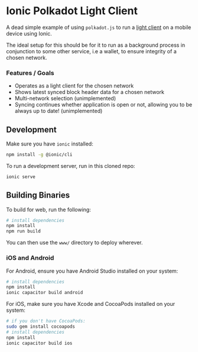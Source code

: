 # Ionic Polkadot Light Client

A dead simple example of using `polkadot.js` to run a [light client](https://docs.substrate.io/fundamentals/light-clients-in-substrate-connect/) on a mobile device using Ionic.

The ideal setup for this should be for it to run as a background process in conjunction to some other service, i.e a wallet, to ensure integrity of a chosen network.

### Features / Goals

 - Operates as a light client for the chosen network
 - Shows latest synced block header data for a chosen network
 - Multi-network selection (unimplemented)
 - Syncing continues whether application is open or not, allowing you to be always up to date! (unimplemented)



## Development

Make sure you have `ionic` installed:

```sh
npm install -g @ionic/cli
```

To run a development server, run in this cloned repo: 

```sh
ionic serve
```


## Building Binaries

To build for web, run the following:

```sh
# install dependencies
npm install
npm run build
```

You can then use the `www/` directory to deploy wherever.

### iOS and Android

For Android, ensure you have Android Studio installed on your system:

```sh
# install dependencies
npm install
ionic capacitor build android
```

For iOS, make sure you have Xcode and CocoaPods installed on your system:

```sh
# if you don't have CocoaPods:
sudo gem install cocoapods
# install dependencies
npm install
ionic capacitor build ios